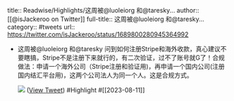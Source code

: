 title:: Readwise/Highlights/这周被@luoleiorg 和@taresky...
author:: [[@isJackeroo on Twitter]]
full-title:: 这周被@luoleiorg 和@taresky...
category:: #tweets
url:: https://twitter.com/isJackeroo/status/1689800280945364992

- 这周被@luoleiorg 和@taresky 问到如何注册Stripe和海外收款，真心建议不要瞎搞，Stripe不是注册下来就行的，有二次验证，过不了账号就G了！合规做法：申请一个海外公司（Stripe注册和验证用)，再申请一个国内公司(注册国内结汇平台用)，这两个公司法人为同一个人。这是合规方式。 
  
  ![](https://pbs.twimg.com/media/F3NgZYjaoAA4WSo.jpg) ([View Tweet](https://twitter.com/isJackeroo/status/1689800280945364992)) #Highlight #[[2023-08-11]]